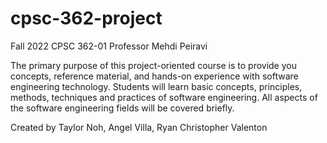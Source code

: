 # cpsc-362-project

Fall 2022 CPSC 362-01
Professor Mehdi Peiravi

The primary purpose of this project-oriented course is to provide you concepts, reference material, and hands-on experience with software engineering technology. Students will learn basic concepts, principles, methods, techniques and practices of software engineering. All aspects of the software engineering fields will be covered briefly.

Created by Taylor Noh, Angel Villa, Ryan Christopher Valenton
